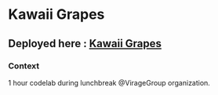 # Kawaii Grapes
## Deployed here : [Kawaii Grapes](https://bennecer.github.io/kawaii-grapes/)
### Context
1 hour codelab during lunchbreak @VirageGroup organization.
